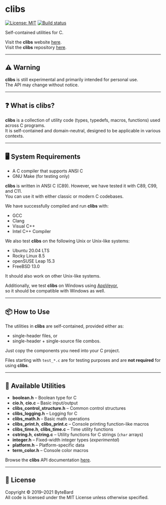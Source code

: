 # clibs

[![License: MIT](https://img.shields.io/badge/License-MIT-yellow.svg)](https://opensource.org/licenses/MIT)
[![Build status](https://ci.appveyor.com/api/projects/status/69a3u5o6wm3itj8w?svg=true)](https://ci.appveyor.com/project/cwchentw/clibs)

Self-contained utilities for C.

Visit the **clibs** website [here](https://cwchentw.github.io/clibs/html/index.html).  
Visit the **clibs** repository [here](https://github.com/cwchentw/clibs/).

---

## ⚠️ Warning

**clibs** is still experimental and primarily intended for personal use.  
The API may change without notice.

---

## ❓ What is clibs?

**clibs** is a collection of utility code (types, typedefs, macros, functions) used across C programs.  
It is self-contained and domain-neutral, designed to be applicable in various contexts.

---

## 🖥️ System Requirements

- A C compiler that supports ANSI C
- GNU Make (for testing only)

**clibs** is written in ANSI C (C89). However, we have tested it with C89, C99, and C11.  
You can use it with either classic or modern C codebases.

We have successfully compiled and run **clibs** with:

- GCC
- Clang
- Visual C++
- Intel C++ Compiler

We also test **clibs** on the following Unix or Unix-like systems:

- Ubuntu 20.04 LTS
- Rocky Linux 8.5
- openSUSE Leap 15.3
- FreeBSD 13.0

It should also work on other Unix-like systems.

Additionally, we test **clibs** on Windows using [AppVeyor](https://www.appveyor.com/),  
so it should be compatible with Windows as well.

---

## 📦 How to Use

The utilities in **clibs** are self-contained, provided either as:

- single-header files, or
- single-header + single-source file combos.

Just copy the components you need into your C project.

Files starting with `test_*.c` are for testing purposes and are **not required** for using **clibs**.

---

## 🧰 Available Utilities

- **boolean.h** – Boolean type for C
- **cio.h**, **cio.c** – Basic input/output
- **clibs_control_structure.h** – Common control structures
- **clibs_logging.h** – Logging for C
- **clibs_math.h** – Basic math operations
- **clibs_print.h**, **clibs_print.c** – Console printing function-like macros
- **clibs_time.h**, **clibs_time.c** – Time utility functions
- **cstring.h**, **cstring.c** – Utility functions for C strings (`char` arrays)
- **integer.h** – Fixed-width integer types (*experimental*)
- **platform.h** – Platform-specific data
- **term_color.h** – Console color macros

Browse the **clibs** API documentation [here](https://cwchentw.github.io/clibs/html/index.html).

---

## 📝 License

Copyright © 2019–2021 ByteBard  
All code is licensed under the MIT License unless otherwise specified.
